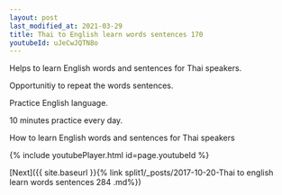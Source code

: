 ```yaml
---
layout: post
last_modified_at: 2021-03-29
title: Thai to English learn words sentences 170 
youtubeId: uJeCwJQTN8o
---
```

 
 
Helps to learn English words and sentences for Thai speakers.

Opportunitiy to repeat the words sentences. 

Practice English language. 
 
10 minutes practice every day. 
 
How to learn English words and sentences for Thai speakers 
 
{% include youtubePlayer.html id=page.youtubeId %}
 
 
[Next]({{ site.baseurl }}{% link  split1/_posts/2017-10-20-Thai to english learn words sentences 284 .md%})
 
